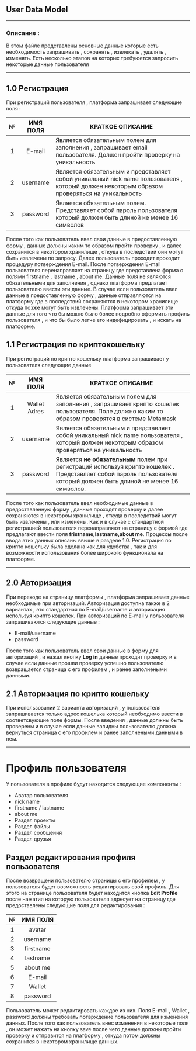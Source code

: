 ## **User Data Model**

---


### **Описание :**

В этом файле представлены основные  данные которые есть необходимость запрашивать , сохранять , извлекать , удалять , изменять. Есть несколько этапов на которых требуюется запросить некоторые данные пользователя

---

## 1.0 **Регистрация**

При регистраций пользователя , платформа запрашивает следующие поля : 
 
| №     |  ИМЯ ПОЛЯ  | КРАТКОЕ ОПИСАНИЕ
|:-----:|:------------:|----------------- 
| 1     | E-mail      | Является обязательным полем для заполнения , запрашивает email пользователя. Должен пройти проверку на уникальность 
| 2     | username    | Является обязательным и представляет собой уникальный nick name пользователя , который должен некоторым образом проверяться на уникальность 
| 3     | password    | Является обязательным полем. Представляет собой пароль пользователя который должен быть длиной не менее 16 символов 

После того как пользователь ввел свои данные в предоставленную форму , данные должны каким то образом пройти проверку , и далее сохранится в некотором хранилище , откуда в последствий они могут быть извлечены по запросу. Далее пользователь проходит проходит процедуру потверждения E-mail. После потверждения E-mail пользователя перенаправляет на страницу где представлена форма с полями firstname , lastname , about me. Данные поля не являются обязательными для заполнения , однако платформа предлагает пользователю ввести эти данные. В случае если пользователь ввел данные в предоставленную форму , данные отправляются на платформу где в последствий сохраняются в некотором хранилище откуда позже могут быть извлечены. Платформа запрашивает эти данные для того что бы можно было более подробно оформить профиль пользователя , и что бы было легче его индефицировать , и искать на платформе. 

## 1.1 Регистрация по криптокошельку 

При регистраций по крипто кошельку платформа запрашивает у пользователя следующие данные 


| №     |  ИМЯ ПОЛЯ  | КРАТКОЕ ОПИСАНИЕ
|:-----:|:------------:|----------------- 
| 1     | Wallet Adres      | Является обязательным полем для заполнения , запрашивает крипто кошелек пользователя. Поле должно каким то образом проверятся в системе Metamask 
| 2     | username    | Является обязательным и представляет собой уникальный nick name пользователя , который должен некоторым образом проверяться на уникальность 
| 3     | password    | Является **не обязательным** полем при регистраций используя крипто кошелек . Представляет собой пароль пользователя который должен быть длиной не менее 16 символов. 


После того как пользователь ввел необходимые данные в предоставленную форму , данные проходят проверку и далее сохраняются в некотором хранилище , откуда в последствий могут быть извлечены , или изменены. Как и в случае с стандартной регистрацией пользователя перенаправляют на страницу c формой где предлагают ввести поля **fristname,lastname,about me**. Процессы после ввода этих данных  описаны ввыше в разделе 1.0. Регистрация по крипто кошельку была сделана как для удобства , так и для возможности использования более широкого функционала на платформе.      
  
    

---

## 2.0 Авторизация

 При переходе на страницу платформы , платформа запрашивает данные необходимые при авторизаций. Авторизация доступна также в 2 вариантах , это стандартная по E-mail/username  и авторизация используя крипто кошелек. При авторизаций по E-mail у пользователя запрашиваются следующие данные : 

- E-mail/username
- password 

После того как пользователь ввел свои данные в форму для авторизаций , и нажал кнопку **Log in** данные проходят проверку и в случае если данные прошли проверку успешно пользователю возвращается страница с его профилем , и ранее заполнеными данными. 

## 2.1 Авторизация по крипто кошельку 

При использований 2 варианта авторизаций , у пользователя запрашивается только адрес кошелька который необходимо ввести в соответсвующие поле формы. После введения , данные должны быть проверены и в случае если данные валидны пользователю должна вернуться страница с его профилем и ранее заполнеными данными в нем.


--- 

# Профиль пользователя 

У пользователя в профиле будут находится следующие компоненты :

- Аватар пользователя 
- nick name 
- firstname / lastname
- about me 
- Раздел проекты 
- Раздел файлы 
- Раздел сообщения 
- Раздел друзья 



## Раздел редактирования профиля пользователя 

После возвращени пользователю страницы с его профилем , у пользователя будет возможность редактировать свой профиль. Для этого на странице пользователя будет находится кнопка **Edit Profile** после нажатия на которую пользователя адресует на страницу где предоставлены следующие поля для редактирования : 



| №     |  ИМЯ ПОЛЯ    |
|:-----:|:------------:|
| 1     | avatar       |
| 2     | username     | 
| 3     | firstname    |
| 4     | lastname     | 
| 5     | about me     | 
| 6     | E-mail       |
| 7     | Wallet       | 
| 8     | password     |   


Пользователь может редактировать каждое из них. Поля E-mail , Wallet , password должны требовать потврждение пользователя для изменения данных. После того как пользователь внес изменения в некоторые поля , он может нажать на кнопку save после чего данные должны пройти проверку и отправится на платформу , откуда потом должны сохранится в некотором хранилище данных.

















